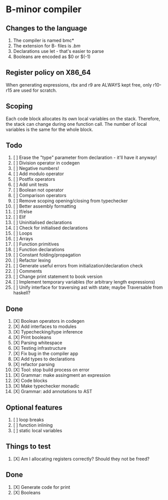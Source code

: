 # B-minor compiler

## Changes to the language
1. The compiler is named bmc*
2. The extension for B- files is *.bm*
3. Declarations use let - that's easier to parse
4. Booleans are encoded as $0 or $(-1)

## Register policy on X86_64
When generating expressions, rbx and r9 are ALWAYS kept free,
only r10-r15 are used for scratch.

## Scoping
Each code block allocates its own local variables on the stack. Therefore, the stack can change during one function call. The number of local variables is the same for the whole block.

## Todo
1. [ ] Erase the "type" parameter from declaration - it'll have it anyway!
2. [ ] Division operator in codegen
3. [ ] Negative numbers!
4. [ ] Add modulo operator
5. [ ] Postfix operators
6. [ ] Add unit tests
7. [ ] Boolean not operator
8. [ ] Comparison operators
9. [ ] Remove scoping opening/closing from typechecker
10. [ ] Better assembly formatting
11. [ ] If/else
12. [ ] Elif
13. [ ] Uninitialised declarations
14. [ ] Check for initialised declarations
15. [ ] Loops
16. [ ] Arrays
17. [ ] Function primitives
18. [ ] Function declarations
19. [ ] Constant folding/propagation
20. [ ] Refactor lexing
21. [ ] Generate useful errors from initialization/declaration check
22. [ ] Comments
23. [ ] Change print statement to book version
24. [ ] Implement temporary variables (for arbitrary length expressions)
25. [ ] Unify interface for traversing ast with state; maybe Traversable from haskell?

## Done
1. [X] Boolean operators in codegen
2. [X] Add interfaces to modules
3. [X] Typechecking/type inference
4. [X] Print booleans
5. [X] Parsing whitespace
6. [X] Testing infrastructure
7. [X] Fix bug in the compiler app
8. [X] Add types to declarations
9. [X] refactor parsing
10. [X] Tool: stop build process on error
11. [X] Grammar: make assingment an expression
12. [X] Code blocks
13. [X] Make typechecker monadic
14. [X] Grammar: add annotations to AST

## Optional features
1. [ ] loop breaks
2. [ ] function inlining
3. [ ] static local variables

## Things to test
1. [X] Am I allocating registers correctly? Should they not be freed?

## Done
1. [X] Generate code for print
2. [X] Booleans
